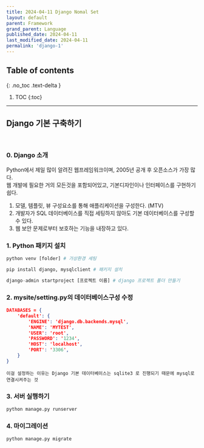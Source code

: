 ```yaml
---
title: 2024-04-11 Django Nomal Set
layout: default
parent: Framework
grand_parent: Language
published_date: 2024-04-11
last_modified_date: 2024-04-11
permalink: 'django-1'
---
```

## Table of contents
{: .no_toc .text-delta }

1. TOC
{:toc}
---
## Django 기본 구축하기
<br>

### 0. Django 소개
Python에서 제일 많이 알려진 웹프레임워크이며, 2005년 공개 후 오픈소스가 가장 많다.<br>
웹 개발에 필요한 거의 모든것을 포함되어있고, 기본디자인이나 인터페이스를 구현하기 쉽다.
1. 모델, 템플릿, 뷰 구성요소를 통해 애플리케이션을 구성한다. (MTV)
2. 개발자가 SQL 데이터베이스를 직접 세팅하지 않아도 기본 데이터베이스를 구성할 수 있다.
3. 웹 보안 문제로부터 보호하는 기능을 내장하고 있다.

### 1. Python 패키지 설치
```python
python venv [folder] # 가상환경 세팅

pip install django, mysqlclient # 패키지 설치

django-admin startproject [프로젝트 이름] # django 프로젝트 폴더 만들기
```

### 2. mysite/setting.py의 데이터베이스구성 수정

```json
DATABASES = {
    'default': {
        'ENGINE': 'django.db.backends.mysql',
        'NAME': 'MYTEST',
        'USER': 'root',
        'PASSWORD': '1234',
        'HOST': 'localhost',
        'PORT': '3306',
    }
}
```

`이걸 설정하는 이유는 Django 기본 데이터베이스는 sqlite3 로 진행되기 때문에 mysql로 연결시켜주는 것`

### 3. 서버 실행하기
```python 
python manage.py runserver
```

### 4. 마이그레이션
```python
python manage.py migrate
```
